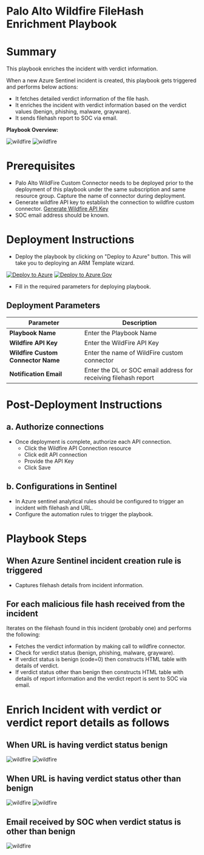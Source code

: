 # Palo Alto Wildfire FileHash Enrichment Playbook
# Summary
This playbook enriches the incident with verdict information.

When a new Azure Sentinel incident is created, this playbook gets triggered and performs below actions:
- It fetches detailed verdict information of the file hash.
- It enriches the incident with verdict information based on the verdict values (benign, phishing, malware, grayware).
- It sends filehash report to SOC via email.

**Playbook Overview:**

![wildfire](./Images/PlaybookdesignerLight.png)
![wildfire](./Images/PlaybookdesignerDark.png)

# Prerequisites 
- Palo Alto WildFire Custom Connector needs to be deployed prior to the deployment of this playbook under the same subscription and same resource group. Capture the name of connector during deployment.
- Generate wildfire API key to establish the connection to wildfire custom connector. [Generate Wildfire API Key](https://wildfire.paloaltonetworks.com/wildfire/dashboard)
- SOC email address should be known.

# Deployment Instructions 
- Deploy the playbook by clicking on "Deploy to Azure" button. This will take you to deploying an ARM Template wizard.

[![Deploy to Azure](https://aka.ms/deploytoazurebutton)](https://portal.azure.com/#create/Microsoft.Template/uri/https%3A%2F%2Fraw.githubusercontent.com%2FAzure%2FAzure-Sentinel%2Fmaster%2FPlaybooks%2FPaloAlto-Wildfire%2FPlaybooks%2FWildfire_Filehash_Enrichment%2Fazuredeploy.json)
[![Deploy to Azure Gov](https://aka.ms/deploytoazuregovbutton)](https://portal.azure.us/#create/Microsoft.Template/uri/https%3A%2F%2Fraw.githubusercontent.com%2FAzure%2FAzure-Sentinel%2Fmaster%2FPlaybooks%2FPaloAlto-Wildfire%2FPlaybooks%2FWildfire_Filehash_Enrichment%2Fazuredeploy.json)

- Fill in the required parameters for deploying playbook.
## Deployment Parameters

| Parameter  | Description |
| ------------- | ------------- |
| **Playbook Name** | Enter the Playbook Name|
| **Wildfire API Key**  | Enter the WildFire API Key | 
| **Wildfire Custom Connector Name** | Enter the name of WildFire custom connector |
| **Notification Email** | Enter the DL or SOC email address for receiving filehash report|

# Post-Deployment Instructions 
## a. Authorize connections
* Once deployment is complete, authorize each API connection.
  - Click the Wildfire API Connection resource
  - Click edit API connection
  - Provide the API Key
  - Click Save

## b. Configurations in Sentinel
- In Azure sentinel analytical rules should be configured to trigger an incident with filehash and URL. 
- Configure the automation rules to trigger the playbook.

# Playbook Steps
## When Azure Sentinel incident creation rule is triggered

- Captures filehash details from incident information.

 ## For each malicious file hash received from the incident
 Iterates on the filehash found in this incident (probably one) and performs the following:
- Fetches the verdict information by making call to wildfire connector.
- Check for verdict status (benign, phishing, malware, grayware).
- If verdict status is benign (code=0) then constructs HTML table with details of verdict.
- If verdict status other than benign then constructs HTML table with details of report information and the verdict report is sent to SOC via email.

# Enrich Incident with verdict or verdict report details as follows
## **When URL is having verdict status benign** 

 ![wildfire](./Images/IncidentCommentLight1.png)
 ![wildfire](./Images/IncidentCommentDark1.png)

## **When URL is having verdict status other than benign** 

 ![wildfire](./Images/IncidentCommentLight2.png)
 ![wildfire](./Images/IncidentCommentDark2.png)

## **Email received by SOC when verdict status is other than benign**

 ![wildfire](./Images/Email.jpg) 